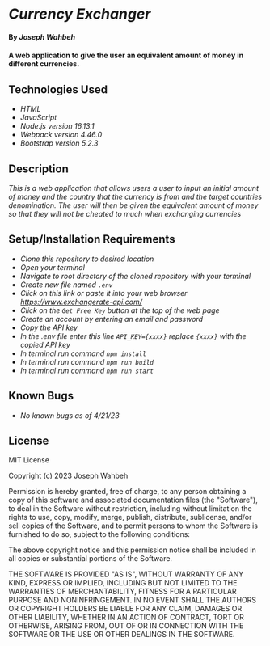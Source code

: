 # _Currency Exchanger_

#### By _**Joseph Wahbeh**_

#### A web application to give the user an equivalent amount of money in different currencies.

## Technologies Used

* _HTML_
* _JavaScript_
* _Node.js version 16.13.1_
* _Webpack version 4.46.0_
* _Bootstrap version 5.2.3_


## Description

_This is a web application that allows users a user to input an initial amount of money and the country that the currency is from and the target countries denomination. The user will then be given the equivalent amount of money so that they will not be cheated to much when exchanging currencies_

## Setup/Installation Requirements

* _Clone this repository to desired location_
* _Open your terminal_
* _Navigate to root directory of the cloned repository with your terminal_
* _Create new file named ```.env```_
* _Click on this link or paste it into your web browser https://www.exchangerate-api.com/_
* _Click on the ```Get Free Key``` button at the top of the web page_
* _Create an account by entering an email and password_
* _Copy the API key_
* _In the .env file enter this line ```API_KEY={xxxx}``` replace ```{xxxx}``` with the copied API key_
* _In terminal run command ```npm install```_
* _In terminal run command ```npm run build```_
* _In terminal run command ```npm run start```_

## Known Bugs

* _No known bugs as of 4/21/23_

## License

MIT License

Copyright (c) 2023 Joseph Wahbeh

Permission is hereby granted, free of charge, to any person obtaining a copy
of this software and associated documentation files (the "Software"), to deal
in the Software without restriction, including without limitation the rights
to use, copy, modify, merge, publish, distribute, sublicense, and/or sell
copies of the Software, and to permit persons to whom the Software is
furnished to do so, subject to the following conditions:

The above copyright notice and this permission notice shall be included in all
copies or substantial portions of the Software.

THE SOFTWARE IS PROVIDED "AS IS", WITHOUT WARRANTY OF ANY KIND, EXPRESS OR
IMPLIED, INCLUDING BUT NOT LIMITED TO THE WARRANTIES OF MERCHANTABILITY,
FITNESS FOR A PARTICULAR PURPOSE AND NONINFRINGEMENT. IN NO EVENT SHALL THE
AUTHORS OR COPYRIGHT HOLDERS BE LIABLE FOR ANY CLAIM, DAMAGES OR OTHER
LIABILITY, WHETHER IN AN ACTION OF CONTRACT, TORT OR OTHERWISE, ARISING FROM,
OUT OF OR IN CONNECTION WITH THE SOFTWARE OR THE USE OR OTHER DEALINGS IN THE
SOFTWARE.
